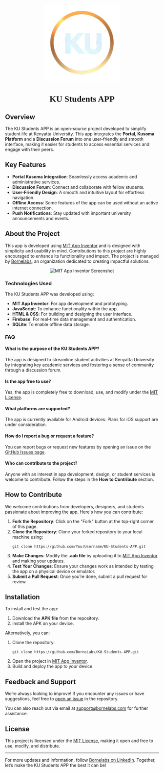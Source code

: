 <div align="center">
  <img src="https://github.com/BorneLabs/KU-Students-APP/blob/main/Assets/KU%20Students%20APP%20Transparent%20logo.png" alt="KU Students APP Logo" width="50%">
  <h1 style="font-family: 'Playfair Display', serif;">KU Students APP</h1>
</div>

## **Overview**
The KU Students APP is an open-source project developed to simplify student life at Kenyatta University. This app integrates the **Portal, Kusoma Platform** and a **Discussion Forum** into one user-friendly and smooth interface, making it easier for students to access essential services and engage with their peers.

## **Key Features**
- **Portal Kusoma Integration**: Seamlessly access academic and administrative services.
- **Discussion Forum**: Connect and collaborate with fellow students.
- **User-Friendly Design**: A smooth and intuitive layout for effortless navigation.
- **Offline Access**: Some features of the app can be used without an active internet connection.
- **Push Notifications**: Stay updated with important university announcements and events.

## **About the Project**
This app is developed using [MIT App Inventor](https://appinventor.mit.edu/) and is designed with simplicity and usability in mind. Contributions to this project are highly encouraged to enhance its functionality and impact. The project is managed by [Bornelabs](https://www.linkedin.com/company/bornelabs/), an organization dedicated to creating impactful solutions.

<div align="center">
  <img src="https://upload.wikimedia.org/wikipedia/commons/4/46/Appinventor_screenshot.png" alt="MIT App Inventor Screenshot" width="50%">
</div>

### **Technologies Used**
The KU Students APP was developed using:
- **MIT App Inventor**: For app development and prototyping.
- **JavaScript**: To enhance functionality within the app.
- **HTML & CSS**: For building and designing the user interface.
- **Firebase**: For real-time data management and authentication.
- **SQLite**: To enable offline data storage.

### **FAQ**

#### **What is the purpose of the KU Students APP?**
The app is designed to streamline student activities at Kenyatta University by integrating key academic services and fostering a sense of community through a discussion forum.

#### **Is the app free to use?**
Yes, the app is completely free to download, use, and modify under the [MIT License](LICENSE).

#### **What platforms are supported?**
The app is currently available for Android devices. Plans for iOS support are under consideration.

#### **How do I report a bug or request a feature?**
You can report bugs or request new features by opening an issue on the [GitHub Issues page](https://github.com/BorneLabs/KU-Students-APP/issues).

#### **Who can contribute to the project?**
Anyone with an interest in app development, design, or student services is welcome to contribute. Follow the steps in the **How to Contribute** section.

## **How to Contribute**
We welcome contributions from developers, designers, and students passionate about improving the app. Here's how you can contribute:

1. **Fork the Repository**: Click on the "Fork" button at the top-right corner of this page.
2. **Clone the Repository**: Clone your forked repository to your local machine using:
   ```
   git clone https://github.com/YourUsername/KU-Students-APP.git
   ```
3. **Make Changes**: Modify the **.aab file** by uploading it to [MIT App Inventor](https://appinventor.mit.edu/) and making your updates.
4. **Test Your Changes**: Ensure your changes work as intended by testing the app on a physical device or emulator.
5. **Submit a Pull Request**: Once you’re done, submit a pull request for review.

## **Installation**
To install and test the app:
1. Download the **APK file** from the repository.
2. Install the APK on your device.

Alternatively, you can:
1. Clone the repository:
   ```
   git clone https://github.com/BorneLabs/KU-Students-APP.git
   ```
2. Open the project in [MIT App Inventor](https://appinventor.mit.edu/).
3. Build and deploy the app to your device.

## **Feedback and Support**
We’re always looking to improve! If you encounter any issues or have suggestions, feel free to [open an issue](https://github.com/BorneLabs/KU-Students-APP/issues) in the repository.

You can also reach out via email at support@bornelabs.com for further assistance.

## **License**
This project is licensed under the [MIT License](LICENSE), making it open and free to use, modify, and distribute.

---

For more updates and information, follow [Bornelabs on LinkedIn](https://www.linkedin.com/company/bornelabs/). Together, let’s make the KU Students APP the best it can be!

